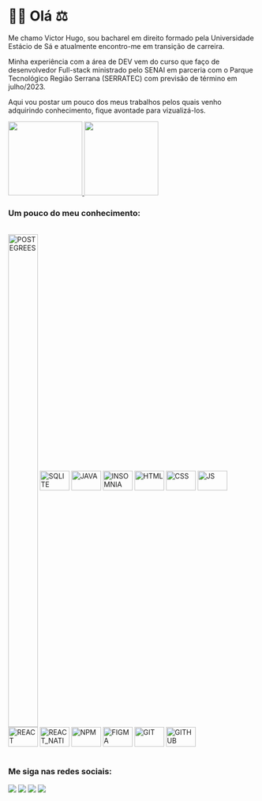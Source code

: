<h1>👨‍💻 Olá ⚖</h1>

<p>Me chamo Victor Hugo, sou bacharel em direito formado pela Universidade Estácio de Sá e atualmente encontro-me em transição de carreira.</p>
<p>Minha experiência com a área de DEV vem do curso que faço de desenvolvedor Full-stack ministrado pelo SENAI em parceria com o Parque Tecnológico Região Serrana (SERRATEC) com previsão de término em julho/2023.</p>
<p>Aqui vou postar um pouco dos meus trabalhos pelos quais venho adquirindo conhecimento, fique avontade para vizualizá-los.</p>

<div>
  <a href="https://github.com/duribeiro">
    <img height="150em" src="https://github-readme-stats.vercel.app/api?username=victorhbfsouza&count_private=true&include_all_commits=true&show_icons=true&theme=tokyonight&hide_border=false&show_owner=true"/>
    <img height="150em" src="https://github-readme-stats.vercel.app/api/top-langs/?username=victorhbfsouza&theme=tokyonight&hide_border=false&&layout=compact"/>
  </a>
</div>

<h3>Um pouco do meu conhecimento:</h3>

<div><br>
  <img align="center" alt="POSTEGREES" height="1000" width="60" src="https://img.shields.io/badge/-PostgreSQL-0D1117?style=for-the-badge&logo=postgresql&labelColor=0D1117](https://img.shields.io/badge/postgres-%23316192.svg?style=for-the-badge&logo=postgresql&logoColor=white">
  <img align="center" alt="SQLITE" height="40" width="60" src="https://img.shields.io/badge/sqlite-%2307405e.svg?style=for-the-badge&logo=sqlite&logoColor=white">
  <img align="center" alt="JAVA" height="40" width="60" src="https://img.shields.io/badge/java-%23ED8B00.svg?style=for-the-badge&logo=openjdk&logoColor=white">
  <img align="center" alt="INSOMNIA" height="40" width="60" src="https://img.shields.io/badge/Insomnia-black?style=for-the-badge&logo=insomnia&logoColor=5849BE">
  <img align="center" alt="HTML" height="40" width="60" src="https://img.shields.io/badge/html5-%23E34F26.svg?style=for-the-badge&logo=html5&logoColor=white">
  <img align="center" alt="CSS" height="40" width="60" src="https://img.shields.io/badge/css3-%231572B6.svg?style=for-the-badge&logo=css3&logoColor=white">
  <img align="center" alt="JS" height="40" width="60" src="https://img.shields.io/badge/javascript-%23323330.svg?style=for-the-badge&logo=javascript&logoColor=%23F7DF1E">
  <img align="center" alt="REACT" height="40" width="60" src="https://img.shields.io/badge/react-%2320232a.svg?style=for-the-badge&logo=react&logoColor=%2361DAFB">
  <img align="center" alt="REACT_NATIVE" height="40" width="60" src="https://img.shields.io/badge/react_native-%2320232a.svg?style=for-the-badge&logo=react&logoColor=%2361DAFB">
  <img align="center" alt="NPM" height="40" width="60" rc="https://img.shields.io/badge/NPM-%23CB3837.svg?style=for-the-badge&logo=npm&logoColor=white">
  <img align="center" alt="FIGMA" height="40" width="60" src="https://img.shields.io/badge/figma-%23F24E1E.svg?style=for-the-badge&logo=figma&logoColor=white">	
  <img align="center" alt="GIT" height="40" width="60" src="https://img.shields.io/badge/git-%23F05033.svg?style=for-the-badge&logo=git&logoColor=white">
  <img align="center" alt="GITHUB" height="40" width="60" src="https://img.shields.io/badge/github-%23121011.svg?style=for-the-badge&logo=github&logoColor=white">
</div><br>

<h3>Me siga nas redes sociais:</h3>

<div> 
  <a href="https://instagram.com/victorhugosouza"target="_blank"><img src="https://img.shields.io/badge/-Instagram-%23E4405F?style=for-the-badge&logo=instagram&logoColor=white"></a>
  <a href = "mailto:vh.borgesfs@gmail.com"target="_blank"><img src="https://img.shields.io/badge/-Gmail-%23333?style=for-the-badge&logo=gmail&logoColor=white"></a>
  <a href="https://www.linkedin.com/in/victorhbfsouza/"target="_blank"><img src="https://img.shields.io/badge/-LinkedIn-%230077B5?style=for-the-badge&logo=linkedin&logoColor=white"></a>
  <a href="https://discord.gg/1082382001526554825"target="_blank"><img src="https://img.shields.io/badge/Discord-7289DA?style=for-the-badge&logo=discord&logoColor=white"></a>
</div>
